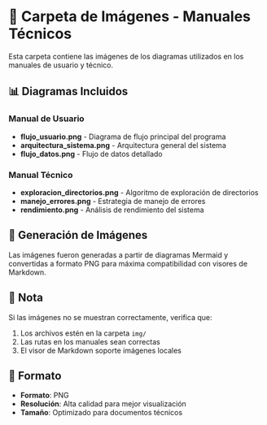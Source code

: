 # 📁 Carpeta de Imágenes - Manuales Técnicos

Esta carpeta contiene las imágenes de los diagramas utilizados en los manuales de usuario y técnico.

## 📊 Diagramas Incluidos

### Manual de Usuario

- **flujo_usuario.png** - Diagrama de flujo principal del programa
- **arquitectura_sistema.png** - Arquitectura general del sistema
- **flujo_datos.png** - Flujo de datos detallado

### Manual Técnico

- **exploracion_directorios.png** - Algoritmo de exploración de directorios
- **manejo_errores.png** - Estrategia de manejo de errores
- **rendimiento.png** - Análisis de rendimiento del sistema

## 🔧 Generación de Imágenes

Las imágenes fueron generadas a partir de diagramas Mermaid y convertidas a formato PNG para máxima compatibilidad con visores de Markdown.

## 📝 Nota

Si las imágenes no se muestran correctamente, verifica que:

1. Los archivos estén en la carpeta `img/`
2. Las rutas en los manuales sean correctas
3. El visor de Markdown soporte imágenes locales

## 🎨 Formato

- **Formato**: PNG
- **Resolución**: Alta calidad para mejor visualización
- **Tamaño**: Optimizado para documentos técnicos
